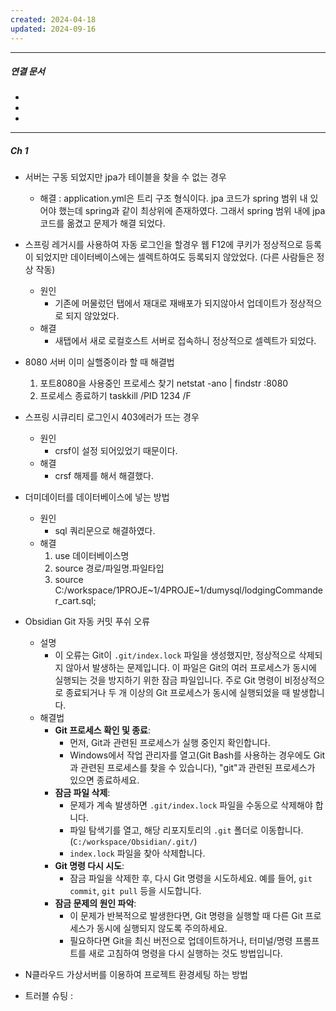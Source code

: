 ```yaml
---
created: 2024-04-18
updated: 2024-09-16
---
```



----
##### 연결 문서

- 
- 
- 
---

##### Ch 1
- 서버는 구동 되었지만 jpa가 테이블을 찾을 수 없는 경우
	- 해결 : application.yml은 트리 구조 형식이다. jpa 코드가 spring 범위 내 있어야 했는데 spring과 같이 최상위에 존재하였다. 그래서 spring 범위 내에 jpa 코드를 옮겼고 문제가 해결 되었다.
	   
- 스프링 레거시를 사용하여 자동 로그인을 할경우 웹 F12에 쿠키가 정상적으로 등록이 되었지만
	데이터베이스에는 셀렉트하여도 등록되지 않았었다. (다른 사람들은 정상 작동) 
	- 원인
		- 기존에 머물렀던 탭에서 재대로 재배포가 되지않아서 업데이트가 정상적으로 되지 않았었다. 
	- 해결
		- 새탭에서 새로 로컬호스트 서버로 접속하니 정상적으로 셀렉트가 되었다.
	
- 8080 서버 이미 실핼중이라 할 때 해결법
	1. 포트8080을 사용중인 프로세스 찾기
		netstat -ano | findstr :8080
	2. 프로세스 종료하기
		taskkill /PID 1234 /F
	
- 스프링 시큐리티 로그인시 403에러가 뜨는 경우 
	- 원인
		- crsf이 설정 되어있었기 때문이다.
	- 해결
		- crsf 해제를 해서 해결했다.
	
- 더미데이터를 데이터베이스에 넣는 방법
	- 원인
		- sql 쿼리문으로 해결하였다.
	- 해결
		1. use 데이터베이스명
		2. source 경로/파일명.파일타입
		3. source C:/workspace/1PROJE~1/4PROJE~1/dumysql/lodgingCommander_cart.sql;
	
- Obsidian Git 자동 커밋 푸쉬 오류
	- 설명
		- 이 오류는 Git이 `.git/index.lock` 파일을 생성했지만, 정상적으로 삭제되지 않아서 발생하는 문제입니다. 이 파일은 Git의 여러 프로세스가 동시에 실행되는 것을 방지하기 위한 잠금 파일입니다. 주로 Git 명령이 비정상적으로 종료되거나 두 개 이상의 Git 프로세스가 동시에 실행되었을 때 발생합니다.
	- 해결법
		- **Git 프로세스 확인 및 종료**:
		    - 먼저, Git과 관련된 프로세스가 실행 중인지 확인합니다.
		    - Windows에서 작업 관리자를 열고(Git Bash를 사용하는 경우에도 Git과 관련된 프로세스를 찾을 수 있습니다), "git"과 관련된 프로세스가 있으면 종료하세요.
		- **잠금 파일 삭제**:
		    - 문제가 계속 발생하면 `.git/index.lock` 파일을 수동으로 삭제해야 합니다.
		    - 파일 탐색기를 열고, 해당 리포지토리의 `.git` 폴더로 이동합니다. (`C:/workspace/Obsidian/.git/`)
		    - `index.lock` 파일을 찾아 삭제합니다.
		- **Git 명령 다시 시도**:
		    - 잠금 파일을 삭제한 후, 다시 Git 명령을 시도하세요. 예를 들어, `git commit`, `git pull` 등을 시도합니다.
		- **잠금 문제의 원인 파악**:
		    - 이 문제가 반복적으로 발생한다면, Git 명령을 실행할 때 다른 Git 프로세스가 동시에 실행되지 않도록 주의하세요.
		    - 필요하다면 Git을 최신 버전으로 업데이트하거나, 터미널/명령 프롬프트를 새로 고침하여 명령을 다시 실행하는 것도 방법입니다.
	
- N클라우드 가상서버를 이용하여 프로젝트 환경세팅 하는 방법
	
- 트러블 슈팅 : 

